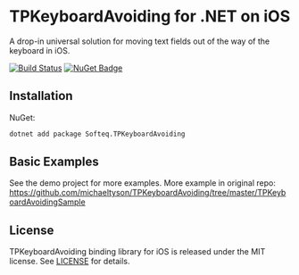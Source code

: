 # TPKeyboardAvoiding for .NET on iOS

A drop-in universal solution for moving text fields out of the way of the keyboard in iOS.

[![Build Status](https://dev.azure.com/SofteqDevelopment/Xamarin.Binding.Libraries/_apis/build/status/TPKeyboardAvoiding%20iOS%20Library/TPKeyboardAvoiding-dev?branchName=main)](https://dev.azure.com/SofteqDevelopment/Xamarin.Binding.Libraries/_build/latest?definitionId=407&branchName=main)
[![NuGet Badge](https://buildstats.info/nuget/Softeq.TPKeyboardAvoiding?includePreReleases=true)](https://www.nuget.org/packages/Softeq.TPKeyboardAvoiding/)

## Installation

NuGet:

```sh
dotnet add package Softeq.TPKeyboardAvoiding
```

## Basic Examples

See the demo project for more examples. More example in original repo: https://github.com/michaeltyson/TPKeyboardAvoiding/tree/master/TPKeyboardAvoidingSample

## License

TPKeyboardAvoiding binding library for iOS is released under the MIT license. See [LICENSE](LICENSE) for details.
